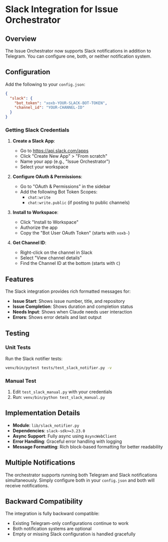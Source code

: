 # Slack Integration for Issue Orchestrator

## Overview
The Issue Orchestrator now supports Slack notifications in addition to Telegram. You can configure one, both, or neither notification system.

## Configuration

Add the following to your `config.json`:

```json
{
  "slack": {
    "bot_token": "xoxb-YOUR-SLACK-BOT-TOKEN",
    "channel_id": "YOUR-CHANNEL-ID"
  }
}
```

### Getting Slack Credentials

1. **Create a Slack App**:
   - Go to https://api.slack.com/apps
   - Click "Create New App" > "From scratch"
   - Name your app (e.g., "Issue Orchestrator")
   - Select your workspace

2. **Configure OAuth & Permissions**:
   - Go to "OAuth & Permissions" in the sidebar
   - Add the following Bot Token Scopes:
     - `chat:write`
     - `chat:write.public` (if posting to public channels)
   
3. **Install to Workspace**:
   - Click "Install to Workspace"
   - Authorize the app
   - Copy the "Bot User OAuth Token" (starts with `xoxb-`)

4. **Get Channel ID**:
   - Right-click on the channel in Slack
   - Select "View channel details"
   - Find the Channel ID at the bottom (starts with `C`)

## Features

The Slack integration provides rich formatted messages for:

- **Issue Start**: Shows issue number, title, and repository
- **Issue Completion**: Shows duration and completion status
- **Needs Input**: Shows when Claude needs user interaction
- **Errors**: Shows error details and last output

## Testing

### Unit Tests
Run the Slack notifier tests:
```bash
venv/bin/pytest tests/test_slack_notifier.py -v
```

### Manual Test
1. Edit `test_slack_manual.py` with your credentials
2. Run: `venv/bin/python test_slack_manual.py`

## Implementation Details

- **Module**: `lib/slack_notifier.py`
- **Dependencies**: `slack-sdk>=3.23.0`
- **Async Support**: Fully async using `AsyncWebClient`
- **Error Handling**: Graceful error handling with logging
- **Message Formatting**: Rich block-based formatting for better readability

## Multiple Notifications

The orchestrator supports running both Telegram and Slack notifications simultaneously. Simply configure both in your `config.json` and both will receive notifications.

## Backward Compatibility

The integration is fully backward compatible:
- Existing Telegram-only configurations continue to work
- Both notification systems are optional
- Empty or missing Slack configuration is handled gracefully